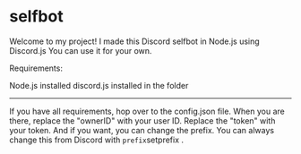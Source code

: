 # selfbot

Welcome to my project!
I made this Discord selfbot in Node.js using Discord.js
You can use it for your own.

Requirements:

Node.js installed
discord.js installed in the folder

---

If you have all requirements, hop over to the config.json file. When you are there, replace the "ownerID" with your user ID. 
Replace the "token" with your token.
And if you want, you can change the prefix. You can always change this from Discord with `prefix`setprefix <new prefix here>.
